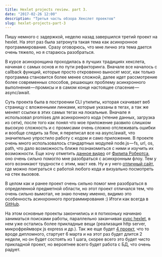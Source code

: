 ```yaml
---
title: Hexlet projects review. part 3.
date: "2017-02-26 12:00"
description: "Третья часть обзора Хекслет проектов"
slug: hexlet-projects-part-3
---
```


Пишу немного с задержкой, неделю назад завершился третий проект на hexlet. На этот раз была затронута такая тема как асинхронное программирование. Сразу оговорюсь, что мне лично эта тема дается очень тяжело, но я стараюсь разобраться.

В курсе асинхронщина проходилась в лучших традициях хекслета, начиная с самых основ и по пути рефакторинга. Вначале все началось с callback функций, которые просто откровенно выносят мозг, как только программа становится более менее сложной, далее идет рассмотрение более современных способов, решающих проблему асинхронного выполнения — промисы и в самом конце настоящее спасение — async/await.

Суть проекта была в построении CLI утилиты, которая скачивает веб страницу с вложенными линками, которые указаны в тегах, а так же меняет ссылки в этих самых тегах на локальные. Вначале я использовал promises для асинхронного кода (чтение данных, загрузка из сети), после того как понял что мое приложение развило слишком высокую сложность и с промисами очень сложно отслеживать ошибки и вообще следить за flow, я переписал все на async/await, что значительно упростило работу с кодом и само приложение. В проекте очень много использовалось стандартных модулей node.js — fs, url, os, path, что дало возможность ближе познакомиться с ними и изучить их возможности. Еще хочу отметить [данное видео](https://www.youtube.com/watch?v=8aGhZQkoFbQ) от [Филипа Робертса](https://twitter.com/philip_roberts), оно очень сильно помогло мне разобраться с асинхронным флоу. Тем у кого возникают трудности с этим, маст хев. Ну и у него [отличный сайт](http://latentflip.com/loupe/?code=JC5vbignYnV0dG9uJywgJ2NsaWNrJywgZnVuY3Rpb24gb25DbGljaygpIHsKICAgIHNldFRpbWVvdXQoZnVuY3Rpb24gdGltZXIoKSB7CiAgICAgICAgY29uc29sZS5sb2coJ1lvdSBjbGlja2VkIHRoZSBidXR0b24hJyk7ICAgIAogICAgfSwgMjAwMCk7Cn0pOwoKY29uc29sZS5sb2coIkhpISIpOwoKc2V0VGltZW91dChmdW5jdGlvbiB0aW1lb3V0KCkgewogICAgY29uc29sZS5sb2coIkNsaWNrIHRoZSBidXR0b24hIik7Cn0sIDUwMDApOwoKY29uc29sZS5sb2coIldlbGNvbWUgdG8gbG91cGUuIik7!!!PGJ1dHRvbj5DbGljayBtZSE8L2J1dHRvbj4%3D), где можно поиграться с работой любого кода и визуально посмотреть на стек вызовов.

В целом как и ранее проект очень сильно помог мне разобраться в определенной предметной области, но этот проект отличался тем, что очень сильно вымотал, не знаю почему именно, видимо это особенность асинхронного программирования :) Итоги как всегда в [GitHub](https://github.com/guar47/pageDownloader).

На этом основные проекты закончились и я потихоньку начинаю заниматься поисками работы, параллельно заканчивая [курс hexlet](https://ru.hexlet.io/professions/backend), в нем уже остались более прикладные вещи (реализация http server, микрофреймворк js express и др.). Так же еще будет [4 проект](https://ru.hexlet.io/projects/6/sessions/107), что то вроде дипломного, стартует 6 марта и на этот раз будет длится 2 недели, но он будет состоять из 1 шага, скорее всего это будет чисто прикладной проект, но вероятнее всего будет работа с БД, что очень радует.
